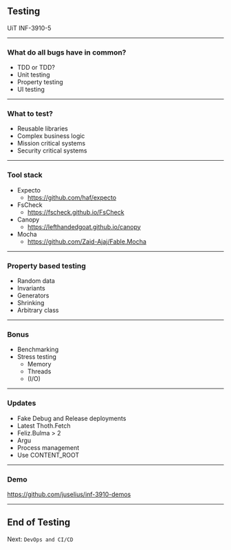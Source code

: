 <!-- .slide: data-background="#000000" -->
## Testing

UiT INF-3910-5

---

### What do all bugs have in common?

* TDD or TDD?
* Unit testing
* Property testing
* UI testing

---

### What to test?

* Reusable libraries
* Complex business logic
* Mission critical systems
* Security critical systems

---

### Tool stack

* Expecto
    * https://github.com/haf/expecto
* FsCheck
    * https://fscheck.github.io/FsCheck
* Canopy
    * https://lefthandedgoat.github.io/canopy
* Mocha
    * https://github.com/Zaid-Ajaj/Fable.Mocha

---

### Property based testing

* Random data
* Invariants
* Generators
* Shrinking
* Arbitrary class

---

### Bonus

* Benchmarking
* Stress testing
    * Memory
    * Threads
    * (I/O)

---

### Updates

* Fake Debug and Release deployments
* Latest Thoth.Fetch
* Feliz.Bulma > 2
* Argu
* Process management
* Use CONTENT_ROOT

---

### Demo

https://github.com/juselius/inf-3910-demos

---

<!-- .slide: data-background="#000000" -->
## End of Testing

Next: `DevOps and CI/CD`

